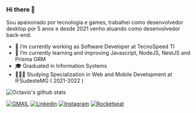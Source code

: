### Hi there 👋

Sou apaixonado por tecnologia e games, trabalhei como desenvolvedor desktop por 5 anos e desde 2021 venho atuando como desenvolvedor back-end.

- 🔭 I’m currently working as Software Developer at TecnoSpeed TI
- 🌱 I’m currently learning and improving Javascript, NodeJS, NestJS and Prisma ORM
- 🎓 Graduated in Information Systems
- 👨🏻‍🎓 Studying Specialization in Web and Mobile Development at IFSudesteMG ( 2021-2022 )

![Octavio's github stats](https://github-readme-stats.vercel.app/api?username=octaviobarbosa&show_icons=true&theme=dracula)

[![GMAIL](https://img.shields.io/badge/Gmail-D14836?style=for-the-badge&logo=gmail&logoColor=white)](mailto:octaviobar91@gmail.com)
[![Linkedin](https://img.shields.io/badge/-LinkedIn-%230077B5?style=for-the-badge&logo=linkedin&logoColor=white)](https://www.linkedin.com/in/octaviobarbosa)
[![Instagram](https://img.shields.io/badge/Instagram-E4405F?style=for-the-badge&logo=instagram&logoColor=white)](https://www.instagram.com/octaviobar91)
[![Rocketseat](https://img.shields.io/badge/%F0%9F%9A%80%20Rocketseat-9466FF?style=for-the-badge)](https://app.rocketseat.com.br/me/octaviobarbosa)

<!--
**octaviobarbosa/octaviobarbosa** is a ✨ _special_ ✨ repository because its `README.md` (this file) appears on your GitHub profile.

Here are some ideas to get you started:

- 🔭 I’m currently working on
- 🌱 I’m currently learning
- 👯 I’m looking to collaborate on ...
- 🤔 I’m looking for help with ...
- 💬 Ask me about ...
- 📫 How to reach me: ...
- 😄 Pronouns: ...
- ⚡ Fun fact: ...
-->
